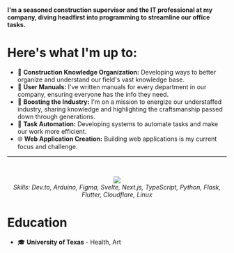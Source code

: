 #### I'm a seasoned construction supervisor and the IT professional at my company, diving headfirst into programming to streamline our office tasks.

# Here's what I'm up to:
- 🔨 **Construction Knowledge Organization:** Developing ways to better organize and understand our field's vast knowledge base.
- 📘 **User Manuals:** I've written manuals for every department in our company, ensuring everyone has the info they need.
- 🚀 **Boosting the Industry:** I'm on a mission to energize our understaffed industry, sharing knowledge and highlighting the craftsmanship passed down through generations.
- 🤖 **Task Automation:** Developing systems to automate tasks and make our work more efficient.
- 🌐 **Web Application Creation:** Building web applications is my current focus and challenge.

***

<br />
<p align="center">
    <img src="https://skillicons.dev/icons?i=devto,arduino,figma,svelte,nextjs,ts,python,flask,flutter,cloudflare,linux" />
    <br />
    <em>Skills: Dev.to, Arduino, Figma, Svelte, Next.js, TypeScript, Python, Flask, Flutter, Cloudflare, Linux</em>
</a>
</p>

# Education
- 🎓 **University of Texas** - Health, Art
